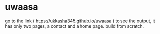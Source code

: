 # uwaasa

go to the link ( https://ukkasha345.github.io/uwaasa ) to see the output, it has only two pages, a contact and a home page. build from scratch.
